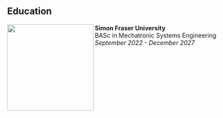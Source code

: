 ## Education

<img src="https://www.sfu.ca/content/sfu/communicators-toolkit/brand/guidelines/logos/logo-usage-guidelines/jcr:content/main_content/image_672850327.img.2000.high.png/1685743328658.png" align="left" width="200px"/>
<strong>Simon Fraser University</strong><br>
    BASc in Mechatronic Systems Engineering<br>
    <em>September 2022 - December 2027</em>
<br clear="left"/>
